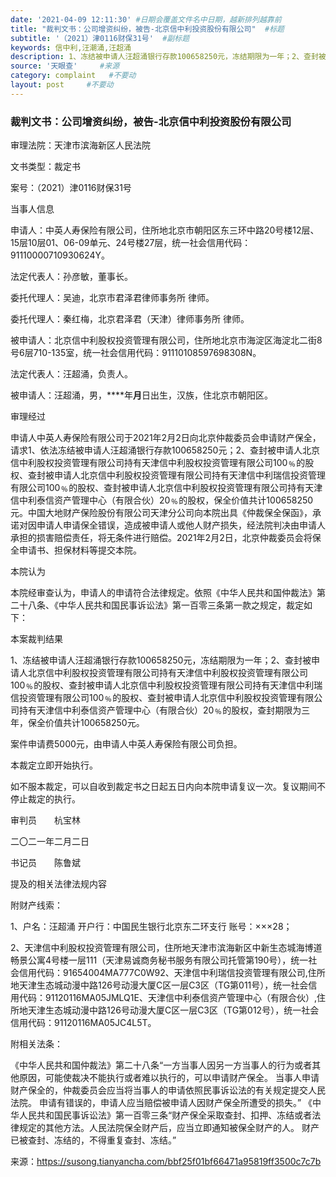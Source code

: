 ```yaml
---
date: '2021-04-09 12:11:30' #日期会覆盖文件名中日期，越新排列越靠前
title: "裁判文书：公司增资纠纷，被告-北京信中利投资股份有限公司"  #标题
subtitle: '（2021）津0116财保31号'  #副标题
keywords: 信中利,汪潮涌,汪超涌
description: 1、冻结被申请人汪超涌银行存款100658250元，冻结期限为一年；2、查封被申请人北京信中利股权投资管理有限公司持有天津信中利股权投资管理有限公司100﹪的股权、查封被申请人北京信中利股权投资管理有限公司持有天津信中利瑞信投资管理有限公司100﹪的股权、查封被申请人北京信中利股权投资管理有限公司持有天津信中利泰信资产管理中心（有限合伙）20﹪的股权，查封期限为三年，保全价值共计100658250元。 案件申请费5000元，由申请人中英人寿保险有限公司负担。 本裁定立即开始执行。 如不服本裁定，可以自收到裁定书之日起五日内向本院申请复议一次。复议期间不停止裁定的执行。
source: '天眼查'     #来源
category: complaint   #不要动
layout: post     #不要动
---
```


### 裁判文书：公司增资纠纷，被告-北京信中利投资股份有限公司

审理法院：天津市滨海新区人民法院

文书类型：裁定书

案号：（2021）津0116财保31号

当事人信息

申请人：中英人寿保险有限公司，住所地北京市朝阳区东三环中路20号楼12层、15层10层01、06-09单元、24号楼27层，统一社会信用代码：91110000710930624Y。

法定代表人：孙彦敏，董事长。

委托代理人：吴迪，北京市君泽君律师事务所 律师。

委托代理人：秦红梅，北京君泽君（天津）律师事务所 律师。

被申请人：北京信中利股权投资管理有限公司，住所地北京市海淀区海淀北二街8号6层710-135室，统一社会信用代码：91110108597698308N。

法定代表人：汪超涌，负责人。

被申请人：汪超涌，男，****年**月**日出生，汉族，住北京市朝阳区。

审理经过

申请人中英人寿保险有限公司于2021年2月2日向北京仲裁委员会申请财产保全，请求1、依法冻结被申请人汪超涌银行存款100658250元；2、查封被申请人北京信中利股权投资管理有限公司持有天津信中利股权投资管理有限公司100﹪的股权、查封被申请人北京信中利股权投资管理有限公司持有天津信中利瑞信投资管理有限公司100﹪的股权、查封被申请人北京信中利股权投资管理有限公司持有天津信中利泰信资产管理中心（有限合伙）20﹪的股权，保全价值共计100658250元。中国大地财产保险股份有限公司天津分公司向本院出具《仲裁保全保函》，承诺对因申请人申请保全错误，造成被申请人或他人财产损失，经法院判决由申请人承担的损害赔偿责任，将无条件进行赔偿。2021年2月2日，北京仲裁委员会将保全申请书、担保材料等提交本院。

本院认为

本院经审查认为，申请人的申请符合法律规定。依照《中华人民共和国仲裁法》第二十八条、《中华人民共和国民事诉讼法》第一百零三条第一款之规定，裁定如下：

本案裁判结果

1、冻结被申请人汪超涌银行存款100658250元，冻结期限为一年；2、查封被申请人北京信中利股权投资管理有限公司持有天津信中利股权投资管理有限公司100﹪的股权、查封被申请人北京信中利股权投资管理有限公司持有天津信中利瑞信投资管理有限公司100﹪的股权、查封被申请人北京信中利股权投资管理有限公司持有天津信中利泰信资产管理中心（有限合伙）20﹪的股权，查封期限为三年，保全价值共计100658250元。

案件申请费5000元，由申请人中英人寿保险有限公司负担。

本裁定立即开始执行。

如不服本裁定，可以自收到裁定书之日起五日内向本院申请复议一次。复议期间不停止裁定的执行。

审判员　　杭宝林

二〇二一年二月二日

书记员　　陈鲁斌

提及的相关法律法规内容

附财产线索：

1、户名：汪超涌
开户行：中国民生银行北京东二环支行
账号：×××28；

2、天津信中利股权投资管理有限公司，住所地天津市滨海新区中新生态城海博道畅景公寓4号楼一层111（天津易诚商务秘书服务有限公司托管第190号），统一社会信用代码：91654004MA777C0W92、天津信中利瑞信投资管理有限公司,住所地天津生态城动漫中路126号动漫大厦C区一层C3区（TG第011号），统一社会信用代码：91120116MA05JMLQ1E、天津信中利泰信资产管理中心（有限合伙）,住所地天津生态城动漫中路126号动漫大厦C区一层C3区（TG第012号），统一社会信用代码：91120116MA05JC4L5T。

附相关法条：

《中华人民共和国仲裁法》第二十八条“一方当事人因另一方当事人的行为或者其他原因，可能使裁决不能执行或者难以执行的，可以申请财产保全。
当事人申请财产保全的，仲裁委员会应当将当事人的申请依照民事诉讼法的有关规定提交人民法院。
申请有错误的，申请人应当赔偿被申请人因财产保全所遭受的损失。”
《中华人民共和国民事诉讼法》第一百零三条“财产保全采取查封、扣押、冻结或者法律规定的其他方法。人民法院保全财产后，应当立即通知被保全财产的人。
财产已被查封、冻结的，不得重复查封、冻结。”

来源：https://susong.tianyancha.com/bbf25f01bf66471a95819ff3500c7c7b
